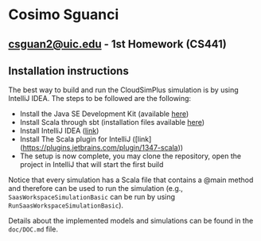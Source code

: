 # Cosimo Sguanci
## csguan2@uic.edu - 1st Homework (CS441)

## Installation instructions
The best way to build and run the CloudSimPlus simulation is by using IntelliJ IDEA. 
The steps to be followed are the following:
- Install the Java SE Development Kit (available [here](https://www.oracle.com/java/technologies/javase/jdk13-archive-downloads.html))
- Install Scala through sbt (installation files available [here](https://www.scala-lang.org/download/scala3.html))
- Install IntelliJ IDEA ([link](https://www.jetbrains.com/idea/download))
- Install The Scala plugin for IntelliJ ([link] (https://plugins.jetbrains.com/plugin/1347-scala))
- The setup is now complete, you may clone the repository, open the project in IntelliJ that will start the first build

Notice that every simulation has a Scala file that contains a @main method and therefore can be used to run the simulation (e.g., `SaasWorkspaceSimulationBasic` can be run by using `RunSaasWorkspaceSimulationBasic`).

Details about the implemented models and simulations can be found in the `doc/DOC.md` file.